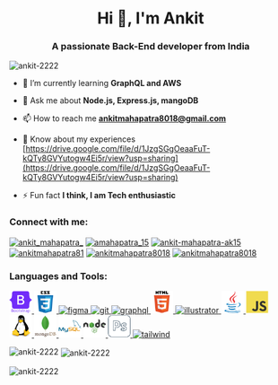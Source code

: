 <h1 align="center">Hi 👋, I'm Ankit</h1>
<h3 align="center">A passionate Back-End developer from India</h3>

<p align="left"> <img src="https://komarev.com/ghpvc/?username=ankit-2222&label=Profile%20views&color=0e75b6&style=flat" alt="ankit-2222" /> </p>

- 🌱 I’m currently learning **GraphQL and AWS**

- 💬 Ask me about **Node.js, Express.js, mangoDB**

- 📫 How to reach me **ankitmahapatra8018@gmail.com**

- 📄 Know about my experiences [https://drive.google.com/file/d/1JzgSGgOeaaFuT-kQTy8GVYutogw4Ei5r/view?usp=sharing](https://drive.google.com/file/d/1JzgSGgOeaaFuT-kQTy8GVYutogw4Ei5r/view?usp=sharing)

- ⚡ Fun fact **I think, I am Tech enthusiastic**

<h3 align="left">Connect with me:</h3>
<p align="left">
<a href="https://dev.to/ankit_mahapatra_" target="blank"><img align="center" src="https://raw.githubusercontent.com/rahuldkjain/github-profile-readme-generator/master/src/images/icons/Social/devto.svg" alt="ankit_mahapatra_" height="30" width="40" /></a>
<a href="https://twitter.com/amahapatra_15" target="blank"><img align="center" src="https://raw.githubusercontent.com/rahuldkjain/github-profile-readme-generator/master/src/images/icons/Social/twitter.svg" alt="amahapatra_15" height="30" width="40" /></a>
<a href="https://linkedin.com/in/ankit-mahapatra-ak15" target="blank"><img align="center" src="https://raw.githubusercontent.com/rahuldkjain/github-profile-readme-generator/master/src/images/icons/Social/linked-in-alt.svg" alt="ankit-mahapatra-ak15" height="30" width="40" /></a>
<a href="https://www.hackerrank.com/ankitmahapatra81" target="blank"><img align="center" src="https://raw.githubusercontent.com/rahuldkjain/github-profile-readme-generator/master/src/images/icons/Social/hackerrank.svg" alt="ankitmahapatra81" height="30" width="40" /></a>
<a href="https://www.leetcode.com/ankitmahapatra8018" target="blank"><img align="center" src="https://raw.githubusercontent.com/rahuldkjain/github-profile-readme-generator/master/src/images/icons/Social/leet-code.svg" alt="ankitmahapatra8018" height="30" width="40" /></a>
<a href="https://auth.geeksforgeeks.org/user/ankitmahapatra8018" target="blank"><img align="center" src="https://raw.githubusercontent.com/rahuldkjain/github-profile-readme-generator/master/src/images/icons/Social/geeks-for-geeks.svg" alt="ankitmahapatra8018" height="30" width="40" /></a>
</p>

<h3 align="left">Languages and Tools:</h3>
<p align="left"> <a href="https://getbootstrap.com" target="_blank" rel="noreferrer"> <img src="https://raw.githubusercontent.com/devicons/devicon/master/icons/bootstrap/bootstrap-plain-wordmark.svg" alt="bootstrap" width="40" height="40"/> </a> <a href="https://www.w3schools.com/css/" target="_blank" rel="noreferrer"> <img src="https://raw.githubusercontent.com/devicons/devicon/master/icons/css3/css3-original-wordmark.svg" alt="css3" width="40" height="40"/> </a> <a href="https://www.figma.com/" target="_blank" rel="noreferrer"> <img src="https://www.vectorlogo.zone/logos/figma/figma-icon.svg" alt="figma" width="40" height="40"/> </a> <a href="https://git-scm.com/" target="_blank" rel="noreferrer"> <img src="https://www.vectorlogo.zone/logos/git-scm/git-scm-icon.svg" alt="git" width="40" height="40"/> </a> <a href="https://graphql.org" target="_blank" rel="noreferrer"> <img src="https://www.vectorlogo.zone/logos/graphql/graphql-icon.svg" alt="graphql" width="40" height="40"/> </a> <a href="https://www.w3.org/html/" target="_blank" rel="noreferrer"> <img src="https://raw.githubusercontent.com/devicons/devicon/master/icons/html5/html5-original-wordmark.svg" alt="html5" width="40" height="40"/> </a> <a href="https://www.adobe.com/in/products/illustrator.html" target="_blank" rel="noreferrer"> <img src="https://www.vectorlogo.zone/logos/adobe_illustrator/adobe_illustrator-icon.svg" alt="illustrator" width="40" height="40"/> </a> <a href="https://www.java.com" target="_blank" rel="noreferrer"> <img src="https://raw.githubusercontent.com/devicons/devicon/master/icons/java/java-original.svg" alt="java" width="40" height="40"/> </a> <a href="https://developer.mozilla.org/en-US/docs/Web/JavaScript" target="_blank" rel="noreferrer"> <img src="https://raw.githubusercontent.com/devicons/devicon/master/icons/javascript/javascript-original.svg" alt="javascript" width="40" height="40"/> </a> <a href="https://www.linux.org/" target="_blank" rel="noreferrer"> <img src="https://raw.githubusercontent.com/devicons/devicon/master/icons/linux/linux-original.svg" alt="linux" width="40" height="40"/> </a> <a href="https://www.mongodb.com/" target="_blank" rel="noreferrer"> <img src="https://raw.githubusercontent.com/devicons/devicon/master/icons/mongodb/mongodb-original-wordmark.svg" alt="mongodb" width="40" height="40"/> </a> <a href="https://www.mysql.com/" target="_blank" rel="noreferrer"> <img src="https://raw.githubusercontent.com/devicons/devicon/master/icons/mysql/mysql-original-wordmark.svg" alt="mysql" width="40" height="40"/> </a> <a href="https://nodejs.org" target="_blank" rel="noreferrer"> <img src="https://raw.githubusercontent.com/devicons/devicon/master/icons/nodejs/nodejs-original-wordmark.svg" alt="nodejs" width="40" height="40"/> </a> <a href="https://www.photoshop.com/en" target="_blank" rel="noreferrer"> <img src="https://raw.githubusercontent.com/devicons/devicon/master/icons/photoshop/photoshop-line.svg" alt="photoshop" width="40" height="40"/> </a> <a href="https://tailwindcss.com/" target="_blank" rel="noreferrer"> <img src="https://www.vectorlogo.zone/logos/tailwindcss/tailwindcss-icon.svg" alt="tailwind" width="40" height="40"/> </a> </p>

<p><img align="left" src="https://github-readme-stats.vercel.app/api/top-langs?username=ankit-2222&show_icons=true&locale=en&layout=compact" alt="ankit-2222" /></p>

<p>&nbsp;<img align="center" src="https://github-readme-stats.vercel.app/api?username=ankit-2222&show_icons=true&locale=en" alt="ankit-2222" /></p>

<p><img align="center" src="https://github-readme-streak-stats.herokuapp.com/?user=ankit-2222&" alt="ankit-2222" /></p>
